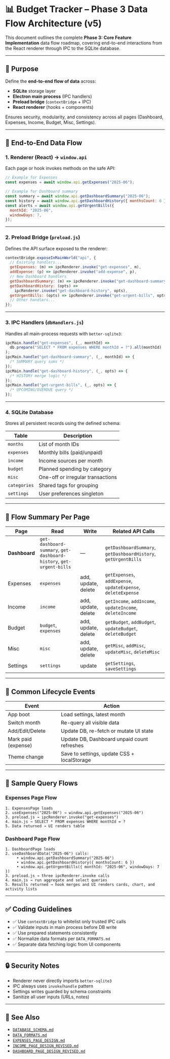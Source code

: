 # 📊 Budget Tracker – Phase 3 Data Flow Architecture (v5)

This document outlines the complete **Phase 3: Core Feature Implementation** data flow roadmap, covering end-to-end interactions from the React renderer through IPC to the SQLite database.

---

## 🧠 Purpose

Define the **end-to-end flow of data** across:

- **SQLite** storage layer
- **Electron main process** (IPC handlers)
- **Preload bridge** (`contextBridge` + IPC)
- **React renderer** (hooks + components)

Ensures security, modularity, and consistency across all pages (Dashboard, Expenses, Income, Budget, Misc, Settings).

---

## 🔄 End-to-End Data Flow

### 1. Renderer (React) → `window.api`

Each page or hook invokes methods on the safe API:

```js
// Example for Expenses
const expenses = await window.api.getExpenses("2025-06");

// Example for Dashboard summary
const summary = await window.api.getDashboardSummary("2025-06");
const history = await window.api.getDashboardHistory({ monthsCount: 6 });
const alerts = await window.api.getUrgentBills({
  monthId: "2025-06",
  windowDays: 7,
});
```

---

### 2. Preload Bridge (`preload.js`)

Defines the API surface exposed to the renderer:

```js
contextBridge.exposeInMainWorld("api", {
  // Existing handlers...
  getExpenses: (m) => ipcRenderer.invoke("get-expenses", m),
  addExpense: (p) => ipcRenderer.invoke("add-expense", p),
  // New Dashboard handlers
  getDashboardSummary: (m) => ipcRenderer.invoke("get-dashboard-summary", m),
  getDashboardHistory: (opts) =>
    ipcRenderer.invoke("get-dashboard-history", opts),
  getUrgentBills: (opts) => ipcRenderer.invoke("get-urgent-bills", opts),
  // Other handlers...
});
```

---

### 3. IPC Handlers (`dbHandlers.js`)

Handles all main-process requests with `better-sqlite3`:

```js
ipcMain.handle("get-expenses", (_, monthId) =>
  db.prepare("SELECT * FROM expenses WHERE monthId = ?").all(monthId)
);
ipcMain.handle("get-dashboard-summary", (_, monthId) => {
  /* SUMMARY query sums */
});
ipcMain.handle("get-dashboard-history", (_, opts) => {
  /* HISTORY merge logic */
});
ipcMain.handle("get-urgent-bills", (_, opts) => {
  /* UPCOMING/OVERDUE query */
});
```

---

### 4. SQLite Database

Stores all persistent records using the defined schema:

| Table        | Description                       |
| ------------ | --------------------------------- |
| `months`     | List of month IDs                 |
| `expenses`   | Monthly bills (paid/unpaid)       |
| `income`     | Income sources per month          |
| `budget`     | Planned spending by category      |
| `misc`       | One-off or irregular transactions |
| `categories` | Shared tags for grouping          |
| `settings`   | User preferences singleton        |

---

## 🧭 Flow Summary Per Page

| Page          | Read                                                                 | Write               | Related API Calls                                              |
| ------------- | -------------------------------------------------------------------- | ------------------- | -------------------------------------------------------------- |
| **Dashboard** | `get-dashboard-summary`, `get-dashboard-history`, `get-urgent-bills` | —                   | `getDashboardSummary`, `getDashboardHistory`, `getUrgentBills` |
| Expenses      | `expenses`                                                           | add, update, delete | `getExpenses`, `addExpense`, `updateExpense`, `deleteExpense`  |
| Income        | `income`                                                             | add, update, delete | `getIncome`, `addIncome`, `updateIncome`, `deleteIncome`       |
| Budget        | `budget`, `expenses`                                                 | add, update, delete | `getBudget`, `addBudget`, `updateBudget`, `deleteBudget`       |
| Misc          | `misc`                                                               | add, update, delete | `getMisc`, `addMisc`, `updateMisc`, `deleteMisc`               |
| Settings      | `settings`                                                           | update              | `getSettings`, `saveSettings`                                  |

---

## 🔁 Common Lifecycle Events

| Event               | Action                                      |
| ------------------- | ------------------------------------------- |
| App boot            | Load settings, latest month                 |
| Switch month        | Re-query all visible data                   |
| Add/Edit/Delete     | Update DB, re-fetch or mutate UI state      |
| Mark paid (expense) | Update DB, Dashboard unpaid count refreshes |
| Theme change        | Save to settings, update CSS + localStorage |

---

## 🧱 Sample Query Flows

### Expenses Page Flow

```text
1. ExpensesPage loads
2. useExpenses("2025-06") → window.api.getExpenses("2025-06")
3. preload.js → ipcRenderer.invoke("get-expenses")
4. main.js → SELECT * FROM expenses WHERE monthId = ?
5. Data returned → UI renders table
```

### Dashboard Page Flow

```text
1. DashboardPage loads
2. useDashboardData("2025-06") calls:
     • window.api.getDashboardSummary("2025-06")
     • window.api.getDashboardHistory({ monthsCount: 6 })
     • window.api.getUrgentBills({ monthId: "2025-06", windowDays: 7 })
3. preload.js → three ipcRenderer.invoke calls
4. main.js → run aggregate and select queries
5. Results returned → hook merges and UI renders cards, chart, and activity lists
```

---

## ✅ Coding Guidelines

- ✅ Use `contextBridge` to whitelist only trusted IPC calls
- ✅ Validate inputs in main process before DB write
- ✅ Use prepared statements consistently
- ✅ Normalize data formats per `DATA_FORMATS.md`
- ✅ Separate data fetching logic from UI components

---

## 🔒 Security Notes

- Renderer never directly imports `better-sqlite3`
- IPC always uses `invoke`/`handle` pattern
- Settings writes guarded by schema constraints
- Sanitize all user inputs (URLs, notes)

---

## 📘 See Also

- [`DATABASE_SCHEMA.md`](./DATABASE_SCHEMA.md)
- [`DATA_FORMATS.md`](./DATA_FORMATS.md)
- [`EXPENSES_PAGE_DESIGN.md`](./EXPENSES_PAGE_DESIGN.md)
- [`INCOME_PAGE_DESIGN_REVISED.md`](./INCOME_PAGE_DESIGN.md)
- [`DASHBOARD_PAGE_DESIGN_REVISED.md`](./DASHBOARD_PAGE_DESIGN.md)
